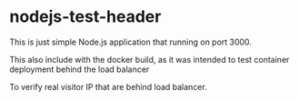 # nodejs-test-header

This is just simple Node.js application that running on port 3000. 

This also include with the docker build, as it was intended to test container deployment behind the load balancer

To verify real visitor IP that are behind load balancer.


